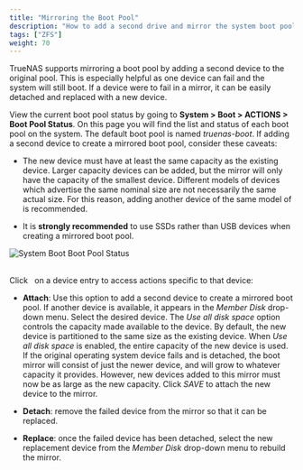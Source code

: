 ```yaml
---
title: "Mirroring the Boot Pool"
description: "How to add a second drive and mirror the system boot pool."
tags: ["ZFS"]
weight: 70
---
```


TrueNAS supports mirroring a boot pool by adding a second device to the original pool. This is especially helpful as one device can fail and the system will still boot. If a device were to fail in a mirror, it can be easily detached and replaced with a new device.

View the current boot pool status by going to **System > Boot > ACTIONS > Boot Pool Status**. On this page you will find the list and status of each boot pool on the system. The default boot pool is named *truenas-boot*. If adding a second device to create a mirrored boot pool, consider these caveats:

* The new device must have at least the same capacity as the existing device.
  Larger capacity devices can be added, but the mirror will only have the
  capacity of the smallest device. Different models of devices which advertise
  the same nominal size are not necessarily the same actual size. For this reason,
  adding another device of the same model of is recommended.

* It is **strongly recommended** to use SSDs rather than USB devices when
  creating a mirrored boot pool.

![System Boot Boot Pool Status](/images/CORE/12.0/SystemBootBootPoolStatus.png "System Boot Boot Pool Status")
<br><br>

Click <i class="fas fa-ellipsis-v" aria-hidden="true" title="Options"></i>&nbsp; on a device entry to access actions specific to that device:

* **Attach**: Use this option to add a second device to create a mirrored boot pool.
  If another device is available, it appears in the *Member Disk* drop-down menu.
  Select the desired device.
  The *Use all disk space* option controls the capacity made available to the device.
  By default, the new device is partitioned to the same size as the existing device.
  When *Use all disk space* is enabled, the entire capacity of the new device is used.
  If the original operating system device fails and is detached, the boot mirror will consist of just the newer device, and will grow to whatever capacity it provides.
  However, new devices added to this mirror must now be as large as the new capacity.
  Click *SAVE* to attach the new device to the mirror.

* **Detach**: remove the failed device from the mirror so that it can be replaced.

* **Replace**: once the failed device has been detached, select the new replacement device from the *Member Disk* drop-down menu to rebuild the mirror.
